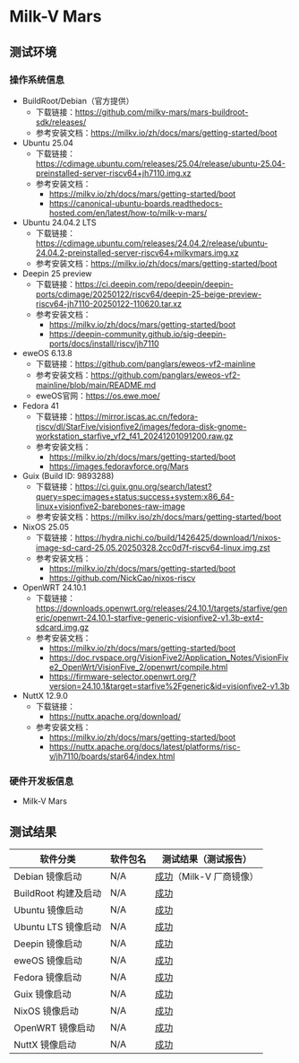 # Milk-V Mars

## 测试环境

### 操作系统信息

- BuildRoot/Debian（官方提供）
  - 下载链接：<https://github.com/milkv-mars/mars-buildroot-sdk/releases/>
  - 参考安装文档：<https://milkv.io/zh/docs/mars/getting-started/boot>
- Ubuntu 25.04
  - 下载链接：<https://cdimage.ubuntu.com/releases/25.04/release/ubuntu-25.04-preinstalled-server-riscv64+jh7110.img.xz>
  - 参考安装文档：
    - <https://milkv.io/zh/docs/mars/getting-started/boot>
    - <https://canonical-ubuntu-boards.readthedocs-hosted.com/en/latest/how-to/milk-v-mars/>
- Ubuntu 24.04.2 LTS
  - 下载链接：<https://cdimage.ubuntu.com/releases/24.04.2/release/ubuntu-24.04.2-preinstalled-server-riscv64+milkvmars.img.xz>
  - 参考安装文档：<https://milkv.io/zh/docs/mars/getting-started/boot>
- Deepin 25 preview
  - 下载链接：<https://ci.deepin.com/repo/deepin/deepin-ports/cdimage/20250122/riscv64/deepin-25-beige-preview-riscv64-jh7110-20250122-110620.tar.xz>
  - 参考安装文档：
    - <https://milkv.io/zh/docs/mars/getting-started/boot>
    - <https://deepin-community.github.io/sig-deepin-ports/docs/install/riscv/jh7110>
- eweOS 6.13.8
  - 下载链接：<https://github.com/panglars/eweos-vf2-mainline>
  - 参考安装文档：<https://github.com/panglars/eweos-vf2-mainline/blob/main/README.md>
  - eweOS官网：<https://os.ewe.moe/>
- Fedora 41
  - 下载链接：<https://mirror.iscas.ac.cn/fedora-riscv/dl/StarFive/visionfive2/images/fedora-disk-gnome-workstation_starfive_vf2_f41_20241201091200.raw.gz>
  - 参考安装文档：
    - <https://milkv.io/zh/docs/mars/getting-started/boot>
    - <https://images.fedoravforce.org/Mars>
- Guix (Build ID: 9893288)
  - 下载链接：<https://ci.guix.gnu.org/search/latest?query=spec:images+status:success+system:x86_64-linux+visionfive2-barebones-raw-image>
  - 参考安装文档：<https://milkv.iso/zh/docs/mars/getting-started/boot>
- NixOS 25.05
  - 下载链接：<https://hydra.nichi.co/build/1426425/download/1/nixos-image-sd-card-25.05.20250328.2cc0d7f-riscv64-linux.img.zst>
  - 参考安装文档：
    - <https://milkv.io/zh/docs/mars/getting-started/boot>
    - <https://github.com/NickCao/nixos-riscv>
- OpenWRT 24.10.1
  - 下载链接：<https://downloads.openwrt.org/releases/24.10.1/targets/starfive/generic/openwrt-24.10.1-starfive-generic-visionfive2-v1.3b-ext4-sdcard.img.gz>
  - 参考安装文档：
    - <https://milkv.io/zh/docs/mars/getting-started/boot>
    - <https://doc.rvspace.org/VisionFive2/Application_Notes/VisionFive2_OpenWrt/VisionFive_2/openwrt/compile.html>
    - <https://firmware-selector.openwrt.org/?version=24.10.1&target=starfive%2Fgeneric&id=visionfive2-v1.3b>
- NuttX 12.9.0
  - 下载链接：
    - <https://nuttx.apache.org/download/>
  - 参考安装文档：
    - <https://milkv.io/zh/docs/mars/getting-started/boot>
    - <https://nuttx.apache.org/docs/latest/platforms/risc-v/jh7110/boards/star64/index.html>

### 硬件开发板信息

- Milk-V Mars

## 测试结果

| 软件分类             | 软件包名 | 测试结果（测试报告）               |
| -------------------- | -------- | ------------------------------- |
| Debian 镜像启动      | N/A      | [成功][Debian]（Milk-V 厂商镜像） |
| BuildRoot 构建及启动 | N/A      | [成功][BuildRoot]                |
| Ubuntu 镜像启动      | N/A      | [成功][Ubuntu]                   |
| Ubuntu LTS 镜像启动  | N/A      | [成功][Ubuntu LTS]               |
| Deepin 镜像启动      | N/A      | [成功][Deepin]                   |
| eweOS 镜像启动       | N/A      | [成功][eweOS]                    |
| Fedora 镜像启动      | N/A      | [成功][Fedora]                   |
| Guix 镜像启动        | N/A      | [成功][Guix]                     |
| NixOS 镜像启动       | N/A      | [成功][NixOS]                    |
| OpenWRT 镜像启动     | N/A      | [成功][OpenWRT]                  |
| NuttX 镜像启动       | N/A      | [成功][NuttX]                    |

[Debian]: ./Debian/README_zh.md
[BuildRoot]: ./BuildRoot/README_zh.md
[Ubuntu]: ./Ubuntu/README_zh.md
[Ubuntu LTS]: ./Ubuntu/README_LTS_zh.md
[Deepin]: ./Deepin/README_zh.md
[eweOS]: ./eweOS/README_zh.md
[Fedora]: ./Fedora/README_zh.md
[Guix]: ./Guix/README_zh.md
[NixOS]: ./NixOS/README_zh.md
[OpenWRT]: ./OpenWRT/README_zh.md
[NuttX]: ./NuttX/README_zh.md

